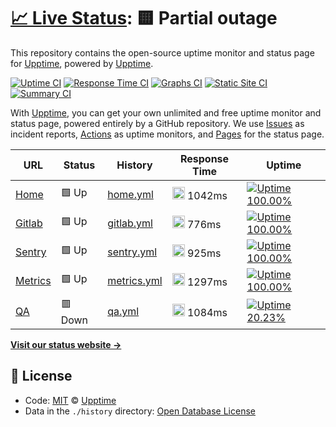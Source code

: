 # [📈 Live Status](https://demo.upptime.js.org): <!--live status--> **🟨 Partial outage**

This repository contains the open-source uptime monitor and status page for [Upptime](https://upptime.js.org), powered by [Upptime](https://github.com/upptime/upptime).

[![Uptime CI](https://github.com/koj-co/upptime/workflows/Uptime%20CI/badge.svg)](https://github.com/koj-co/upptime/actions?query=workflow%3A%22Uptime+CI%22)
[![Response Time CI](https://github.com/koj-co/upptime/workflows/Response%20Time%20CI/badge.svg)](https://github.com/koj-co/upptime/actions?query=workflow%3A%22Response+Time+CI%22)
[![Graphs CI](https://github.com/koj-co/upptime/workflows/Graphs%20CI/badge.svg)](https://github.com/koj-co/upptime/actions?query=workflow%3A%22Graphs+CI%22)
[![Static Site CI](https://github.com/koj-co/upptime/workflows/Static%20Site%20CI/badge.svg)](https://github.com/koj-co/upptime/actions?query=workflow%3A%22Static+Site+CI%22)
[![Summary CI](https://github.com/koj-co/upptime/workflows/Summary%20CI/badge.svg)](https://github.com/koj-co/upptime/actions?query=workflow%3A%22Summary+CI%22)

With [Upptime](https://upptime.js.org), you can get your own unlimited and free uptime monitor and status page, powered entirely by a GitHub repository. We use [Issues](https://github.com/upptime/upptime/issues) as incident reports, [Actions](https://github.com/upptime/upptime/actions) as uptime monitors, and [Pages](https://demo.upptime.js.org) for the status page.

<!--start: status pages-->
<!-- This summary is generated by Upptime (https://github.com/upptime/upptime) -->
<!-- Do not edit this manually, your changes will be overwritten -->

| URL                                 | Status  | History                                                                              | Response Time                                                                 | Uptime                                                                                                                                                                                                   |
| ----------------------------------- | ------- | ------------------------------------------------------------------------------------ | ----------------------------------------------------------------------------- | -------------------------------------------------------------------------------------------------------------------------------------------------------------------------------------------------------- |
| [Home](https://anar.biz)            | 🟩 Up   | [home.yml](https://github.com/absk1317/uptime/commits/master/history/home.yml)       | <img alt="Response time graph" src="./graphs/home.png" height="20"> 1042ms    | [![Uptime 100.00%](https://img.shields.io/endpoint?url=https%3A%2F%2Fraw.githubusercontent.com%2Fabsk1317%2Fuptime%2Fmaster%2Fapi%2Fhome%2Fuptime.json)](https://demo.upptime.js.org/history/home)       |
| [Gitlab](https://vault.anar.biz)    | 🟩 Up   | [gitlab.yml](https://github.com/absk1317/uptime/commits/master/history/gitlab.yml)   | <img alt="Response time graph" src="./graphs/gitlab.png" height="20"> 776ms   | [![Uptime 100.00%](https://img.shields.io/endpoint?url=https%3A%2F%2Fraw.githubusercontent.com%2Fabsk1317%2Fuptime%2Fmaster%2Fapi%2Fgitlab%2Fuptime.json)](https://demo.upptime.js.org/history/gitlab)   |
| [Sentry](https://sentry.anar.biz)   | 🟩 Up   | [sentry.yml](https://github.com/absk1317/uptime/commits/master/history/sentry.yml)   | <img alt="Response time graph" src="./graphs/sentry.png" height="20"> 925ms   | [![Uptime 100.00%](https://img.shields.io/endpoint?url=https%3A%2F%2Fraw.githubusercontent.com%2Fabsk1317%2Fuptime%2Fmaster%2Fapi%2Fsentry%2Fuptime.json)](https://demo.upptime.js.org/history/sentry)   |
| [Metrics](https://metrics.anar.biz) | 🟩 Up   | [metrics.yml](https://github.com/absk1317/uptime/commits/master/history/metrics.yml) | <img alt="Response time graph" src="./graphs/metrics.png" height="20"> 1297ms | [![Uptime 100.00%](https://img.shields.io/endpoint?url=https%3A%2F%2Fraw.githubusercontent.com%2Fabsk1317%2Fuptime%2Fmaster%2Fapi%2Fmetrics%2Fuptime.json)](https://demo.upptime.js.org/history/metrics) |
| [QA](https://qa.anar.biz)           | 🟥 Down | [qa.yml](https://github.com/absk1317/uptime/commits/master/history/qa.yml)           | <img alt="Response time graph" src="./graphs/qa.png" height="20"> 1084ms      | [![Uptime 20.23%](https://img.shields.io/endpoint?url=https%3A%2F%2Fraw.githubusercontent.com%2Fabsk1317%2Fuptime%2Fmaster%2Fapi%2Fqa%2Fuptime.json)](https://demo.upptime.js.org/history/qa)            |

<!--end: status pages-->

[**Visit our status website →**](https://demo.upptime.js.org)

## 📄 License

- Code: [MIT](./LICENSE) © [Upptime](https://upptime.js.org)
- Data in the `./history` directory: [Open Database License](https://opendatacommons.org/licenses/odbl/1-0/)
